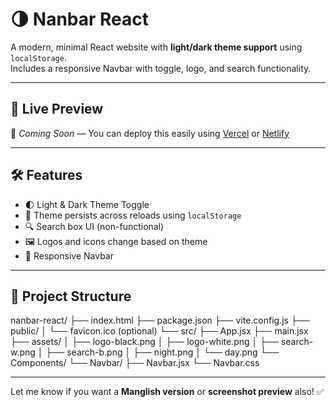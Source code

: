 # 🌗 Nanbar React

A modern, minimal React website with **light/dark theme support** using `localStorage`.  
Includes a responsive Navbar with toggle, logo, and search functionality.

---

## 🚀 Live Preview

📍 _Coming Soon_ — You can deploy this easily using [Vercel](https://vercel.com) or [Netlify](https://netlify.com)

---

## 🛠️ Features

- 🌓 Light & Dark Theme Toggle  
- 💾 Theme persists across reloads using `localStorage`  
- 🔍 Search box UI (non-functional)  
- 🖼️ Logos and icons change based on theme  
- 📱 Responsive Navbar

---

## 📂 Project Structure

nanbar-react/
├── index.html
├── package.json
├── vite.config.js
├── public/
│ └── favicon.ico (optional)
└── src/
├── App.jsx
├── main.jsx
├── assets/
│ ├── logo-black.png
│ ├── logo-white.png
│ ├── search-w.png
│ ├── search-b.png
│ ├── night.png
│ └── day.png
└── Components/
└── Navbar/
├── Navbar.jsx
└── Navbar.css


---

Let me know if you want a **Manglish version** or **screenshot preview** also! ✅
